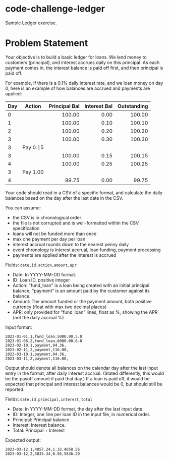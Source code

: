 # code-challenge-ledger
Sample Ledger exercise.


# Problem Statement

Your objective is to build a basic ledger for loans. We lend money to customers (principal), and interest accrues daily on this principal. As each payment comes in, the interest balance is paid off first, and then principal is paid off.

For example, if there is a 0.1% daily interest rate, and we loan money on day 0, here is an example of how balances are accrued and payments are applied:

| Day | Action   | Principal Bal | Interest Bal | Outstanding |
|-----|----------|--------------:|-------------:|------------:|
| 0   |          |        100.00 |         0.00 |      100.00 |
| 1   |          |        100.00 |         0.10 |      100.10 |
| 2   |          |        100.00 |         0.20 |      100.20 |
| 3   |          |        100.00 |         0.30 |      100.30 |
| 3   | Pay 0.15 |               |              |             |
| 3   |          |        100.00 |         0.15 |      100.15 |
| 4   |          |        100.00 |         0.25 |      100.25 |
| 3   | Pay 1.00 |               |              |             |
| 4   |          |         99.75 |         0.00 |       99.75 |


Your code should read in a CSV of a specific format, and calculate the daily balances based on the day after the last date in the CSV.

You can assume:
- the CSV is in chronological order
- the file is not corrupted and is well-formatted within the CSV specification
- loans will not be funded more than once
- max one payment per day per loan
- interest accrual rounds down to the nearest penny daily
- event chronology is interest accrual, loan funding, payment processing
- payments are applied after the interest is accrued

Fields:
`date,id,action,amount,apr`

- Date: In YYYY-MM-DD format.
- ID: Loan ID, positive integer
- Action: "fund_loan" is a loan being created with an initial principal balance; "payment" is an amount paid by the customer against its balance.
- Amount: The amount funded or the payment amount, both positive currency (float with max two decimal places)
- APR: only provided for "fund_loan" lines, float as %, showing the APR (not the daily accrual %)

Input format:
```
2023-01-01,1,fund_loan,5000.00,5.0
2023-01-06,2,fund_loan,6000.00,6.0
2023-02-10,1,payment,94.36,
2023-02-11,2,payment,116.00,
2023-03-10,1,payment,94.36,
2023-03-11,2,payment,116.00,
```

Output should denote all balances on the calendar day after the last input entry in the format, after daily interest accrual. (Stated differently, this would be the payoff amount if paid that day.) If a loan is paid off, it would be expected that principal and interest balances would be 0, but should still be reported.

Fields:
`date,id,principal,interest,total`

- Date: In YYYY-MM-DD format, the day after the last input date.
- ID: Integer, one line per loan ID in the input file, in numerical order.
- Principal: Principal balance.
- Interest: Interest balance.
- Total: Principal + Interest

Expected output:
```
2023-03-12,1,4857.24,1.32,4858.56
2023-03-12,2,5835.34,0.95,5836.29
```

